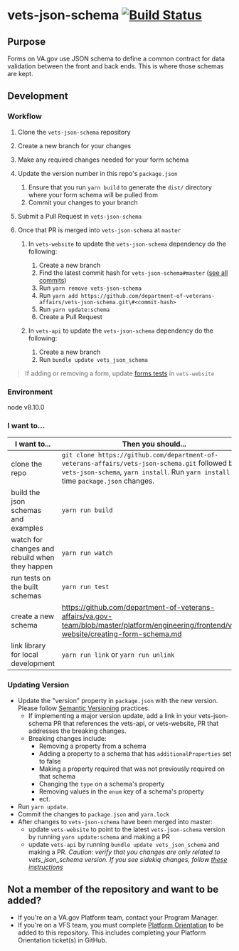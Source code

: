 # vets-json-schema [![Build Status](https://travis-ci.org/department-of-veterans-affairs/vets-json-schema.svg?branch=master)](https://travis-ci.org/department-of-veterans-affairs/vets-json-schema)

## Purpose

Forms on VA.gov use JSON schema to define a common contract for data validation between the front and back ends. This is where those schemas are kept.

## Development

### Workflow

1. Clone the `vets-json-schema` repository
2. Create a new branch for your changes
3. Make any required changes needed for your form schema
4. Update the version number in this repo's `package.json`
   1. Ensure that you run `yarn build` to generate the `dist/` directory where your form schema will be pulled from
   2. Commit your changes to your branch
5. Submit a Pull Request in `vets-json-schema`
6. Once that PR is merged into `vets-json-schema` at `master`

   1. In `vets-website` to update the `vets-json-schema` dependency do the following:

      1. Create a new branch
      2. Find the latest commit hash for `vets-json-schema#master` ([see all commits](https://github.com/department-of-veterans-affairs/vets-json-schema/commits/master))
      3. Run `yarn remove vets-json-schema`
      4. Run `yarn add https://github.com/department-of-veterans-affairs/vets-json-schema.git\#<commit-hash>`
      5. Run `yarn update:schema`
      6. Create a Pull Request

   2. In `vets-api` to update the `vets-json-schema` dependency do the following:
      1. Create a new branch
      2. Run `bundle update vets_json_schema`

> If adding or removing a form, update [forms tests](https://github.com/department-of-veterans-affairs/vets-website/blob/master/src/platform/forms/tests/forms.unit.spec.js) in `vets-website`

### Environment

node v8.10.0

### I want to...

| I want to...                                   | Then you should...                                                                                                                                                                        |
|------------------------------------------------| ----------------------------------------------------------------------------------------------------------------------------------------------------------------------------------------- |
| clone the repo                                 | `git clone https://github.com/department-of-veterans-affairs/vets-json-schema.git` followed by `cd vets-json-schema`, `yarn install`. Run `yarn install` any time `package.json` changes. |
| build the json schemas and examples            | `yarn run build`                                                                                                                                                                          |
| watch for changes and rebuild when they happen | `yarn run watch`                                                                                                                                                                          |
| run tests on the built schemas                 | `yarn run test`                                                                                                                                                                           |
| create a new schema                            | https://github.com/department-of-veterans-affairs/va.gov-team/blob/master/platform/engineering/frontend/vets-website/creating-form-schema.md                                              |
| link library for local development             | `yarn run link` or `yarn run unlink`                                                                                                                                                      |
### Updating Version

- Update the "version" property in `package.json` with the new version. Please follow [Semantic Versioning](https://semver.org/#summary) practices.
  - If implementing a major version update, add a link in your vets-json-schema PR that references the vets-api, or vets-website, PR that addresses the breaking changes.
  - Breaking changes include:
    - Removing a property from a schema
    - Adding a property to a schema that has `additionalProperties` set to false
    - Making a property required that was not previously required on that schema
    - Changing the `type` on a schema's property
    - Removing values in the `enum` key of a schema's property
    - ect.
- Run `yarn update`.
- Commit the changes to `package.json` and `yarn.lock`
- After changes to `vets-json-schema` have been merged into master:
  - update `vets-website` to point to the latest `vets-json-schema` version by running `yarn update:schema` and making a PR
  - update `vets-api` by running `bundle update vets_json_schema` and making a PR. _Caution: verify that you changes are only related to vets_json_schema version. If you see sidekiq changes, follow [these instructions](https://github.com/department-of-veterans-affairs/va.gov-team-sensitive/blob/master/platform/engineering/sidekiq-enterprise-setup.md)_

## Not a member of the repository and want to be added?
- If you're on a VA.gov Platform team, contact your Program Manager.
- If you're on a VFS team, you must complete [Platform Orientation](https://depo-platform-documentation.scrollhelp.site/getting-started/platform-orientation) to be added to this repository. This includes completing your Platform Orientation ticket(s) in GitHub.
